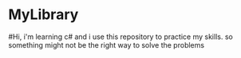 # MyLibrary
#Hi, i'm learning c# and i use this repository to practice my skills. so something might not be the right way to solve the problems 

